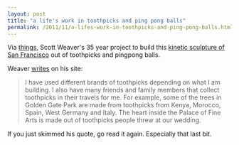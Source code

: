 ```yaml
---
layout: post 
title: "a life's work in toothpicks and ping pong balls"
permalink: /2011/11/a-lifes-work-in-toothpicks-and-ping-pong-balls.html 
---
```


<p>Via <a href="http://www.thingsmagazine.net">things</a>, Scott Weaver's 35 year project to build this <a href="http://www.thisiscolossal.com/2011/04/one-man-100000-toothpicks-and-35-years-scott-weavers-rolling-through-the-bay/">kinetic sculpture of San Francisco</a> out of toothpicks and pingpong balls.</p>

<p>Weaver <a href="http://www.rollingthroughthebay.com/sf1.html">writes</a> on his site:</p>

<blockquote>
  <p>I have used different brands of toothpicks depending on what I am building. I also have many friends and family members that collect toothpicks in their travels for me. For example, some of the trees in Golden Gate Park are made from toothpicks from Kenya, Morocco, Spain, West Germany and Italy. The heart inside the Palace of Fine Arts is made out of toothpicks people threw at our wedding.</p>
</blockquote>

<p>If you just skimmed his quote, go read it again. Especially that last bit.</p>

